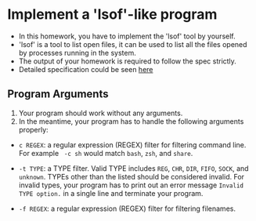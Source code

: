 # Implement a 'lsof'-like program

- In this homework, you have to implement the 'lsof' tool by yourself. 
- 'lsof' is a tool to list open files, it can be used to list all the files opened by processes running in the system. 
- The output of your homework is required to follow the spec strictly. 
- Detailed specification could be seen [here](https://github.com/hankshyu/Advanced-Programming-in-the-UNIX-Environment/blob/main/HW1/unix_hw1.pdf)

## Program Arguments

1. Your program should work without any arguments. 
2. In the meantime, your program has to handle the following arguments properly:

- ``c REGEX``: a regular expression (REGEX) filter for filtering command line. For example `` -c sh`` would match ``bash``, ``zsh``, and ``share``.

- ``-t TYPE``: a TYPE filter. Valid TYPE includes  ``REG``,  ``CHR``,  ``DIR``,  ``FIFO``,  ``SOCK``, and   ``unknown``. TYPEs other than the listed should be considered invalid. For invalid types, your program has to print out an error message ``Invalid TYPE option.`` in a single line and terminate your program.

- ``-f REGEX``: a regular expression (REGEX) filter for filtering filenames.

